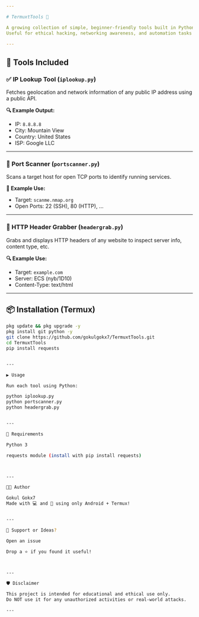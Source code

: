 ```yaml
---

# TermuxtTools 🔧

A growing collection of simple, beginner-friendly tools built in Python for Termux.  
Useful for ethical hacking, networking awareness, and automation tasks on Android.

---
```


## 🚀 Tools Included

### ✅ IP Lookup Tool (`iplookup.py`)
Fetches geolocation and network information of any public IP address using a public API.

**🔍 Example Output:**
- IP: `8.8.8.8`
- City: Mountain View
- Country: United States
- ISP: Google LLC

---

### 🔎 Port Scanner (`portscanner.py`)
Scans a target host for open TCP ports to identify running services.

**🧪 Example Use:**
- Target: `scanme.nmap.org`
- Open Ports: 22 (SSH), 80 (HTTP), ...

---

### 🧾 HTTP Header Grabber (`headergrab.py`)
Grabs and displays HTTP headers of any website to inspect server info, content type, etc.

**🔍 Example Use:**
- Target: `example.com`
- Server: ECS (nyb/1D10)
- Content-Type: text/html

---

## 📦 Installation (Termux)

```bash
pkg update && pkg upgrade -y
pkg install git python -y
git clone https://github.com/gokulgokx7/TermuxtTools.git
cd TermuxtTools
pip install requests


---

▶️ Usage

Run each tool using Python:

python iplookup.py
python portscanner.py
python headergrab.py


---

📌 Requirements

Python 3

requests module (install with pip install requests)



---

👨‍💻 Author

Gokul Gokx7
Made with 💻 and 🔋 using only Android + Termux!


---

🌟 Support or Ideas?

Open an issue

Drop a ⭐ if you found it useful!



---

🛡️ Disclaimer

This project is intended for educational and ethical use only.
Do NOT use it for any unauthorized activities or real-world attacks.

---
